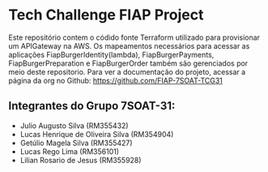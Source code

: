 # Tech Challenge FIAP Project

Este repositório contem o códido fonte Terraform utilizado para provisionar um APIGateway na AWS. Os mapeamentos necessários para acessar as aplicações FiapBurgerIdentity(lambda), FiapBurgerPayments, FiapBurgerPreparation e FiapBurgerOrder também são gerenciados por meio deste repositorio. Para ver a documentação do projeto, acessar a página da org no Github: https://github.com/FIAP-7SOAT-TCG31

## Integrantes do Grupo 7SOAT-31:

- Julio Augusto Silva (RM355432)
- Lucas Henrique de Oliveira Silva (RM354904)
- Getúlio Magela Silva (RM355427)
- Lucas Rego Lima (RM356101)
- Lilian Rosario de Jesus (RM355928)
